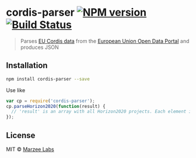 # cordis-parser [![NPM version][npm-image]][npm-url] [![Build Status][travis-image]][travis-url]
> Parses [EU Cordis data](http://cordis.europa.eu/projects/home_en.html) from the [European Union Open Data Portal](http://data.europa.eu/euodp/en/data/dataset/cordisH2020projects) and produces JSON

## Installation

```bash
npm install cordis-parser --save
```

Use like

```javascript
var cp = require('cordis-parser');
cp.parseHorizon2020(function(result) {
  // 'result' is an array with all Horizon2020 projects. Each element in the array is a JSON object.
});

```

## License

MIT © [Marzee Labs](http://marzeelabs.org)


[npm-image]: https://badge.fury.io/js/cordis-parser.svg
[npm-url]: https://npmjs.org/package/cordis-parser
[travis-image]: https://travis-ci.org/marzeelabs/cordis-parser.svg?branch=master
[travis-url]: https://travis-ci.org/marzeelabs/cordis-parser
